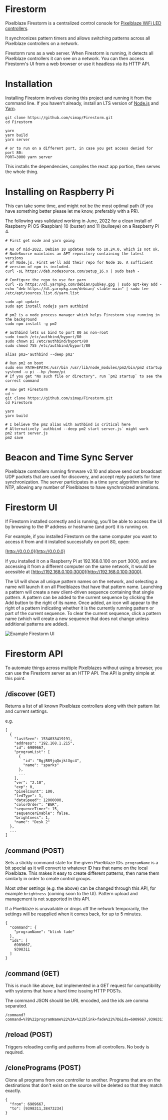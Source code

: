 Firestorm
============

Pixelblaze Firestorm is a centralized control console for [Pixelblaze WiFi LED controllers](https://www.bhencke.com/pixelblaze).

It synchronizes pattern timers and allows switching patterns across all Pixelblaze controllers on a network.

Firestorm runs as a web server. When Firestorm is running, it detects all Pixelblaze controllers it can see on a network. You can then access Firestorm's UI from a web browser or use it headless via its HTTP API.


Installation
==========

Installing Firestorm involves cloning this project and running it from the command line. If you haven't already, install an LTS version of [Node.js](https://nodejs.org/en/download/package-manager/) and [Yarn](https://classic.yarnpkg.com/lang/en/docs/install/).

```
git clone https://github.com/simap/Firestorm.git
cd Firestorm

yarn
yarn build
yarn server

# or to run on a different port, in case you get access denied for port 80:
PORT=3000 yarn server
```

This installs the dependencies, compiles the react app portion, then serves the whole thing.

Installing on Raspberry Pi
=========

This can take some time, and might not be the most optimal path (if you have something better please let me know, preferably with a PR).

The following was validated working in June, 2022 for a clean install of Raspberry Pi OS (Raspbian) 10 (buster) and 11 (bullseye) on a Raspberry Pi 4.

```
# First get node and yarn going

# As of mid-2022, Debian 10 updates node to 10.24.0, which is not ok. 
# NodeSource maintains an APT repository containing the latest versions 
# of Node.js. First we'll add their repo for Node 16. A sufficient
# version of npm is included.
curl -sL https://deb.nodesource.com/setup_16.x | sudo bash -

# Configure the repo to use for yarn
curl -sS https://dl.yarnpkg.com/debian/pubkey.gpg | sudo apt-key add -
echo "deb https://dl.yarnpkg.com/debian/ stable main" | sudo tee /etc/apt/sources.list.d/yarn.list

sudo apt update
sudo apt install nodejs yarn authbind

# pm2 is a node process manager which helps Firestorm stay running in the background
sudo npm install -g pm2

# authbind lets us bind to port 80 as non-root
sudo touch /etc/authbind/byport/80
sudo chown pi /etc/authbind/byport/80
sudo chmod 755 /etc/authbind/byport/80

alias pm2='authbind --deep pm2'

# Run pm2 on boot
sudo env PATH=$PATH:/usr/bin /usr/lib/node_modules/pm2/bin/pm2 startup systemd -u pi --hp /home/pi
# If you get "No such file or directory", run `pm2 startup` to see the correct command

# now get Firestorm 
cd ~
git clone https://github.com/simap/Firestorm.git
cd Firestorm

yarn
yarn build

# I believe the pm2 alias with authbind is critical here
# Alternatively `authbind --deep pm2 start server.js` might work
pm2 start server.js 
pm2 save

```


Beacon and Time Sync Server
=========
Pixelblaze controllers running firmware v2.10 and above send out broadcast UDP packets that are used for discovery, and accept reply packets for time synchronization. The server participates in a time sync algorithm similar to NTP, allowing any number of Pixelblazes to have synchronized animations.


Firestorm UI
=========
If Firestorm installed correctly and is running, you'll be able to access the UI by browsing to the IP address or hostname (and port) it is running on.

For example, if you installed Firestorm on the same computer you want to access it from and it installed successfully on port 80, open:

[http://0.0.0.0](http://0.0.0.0)

If you installed it on a Raspberry Pi at 192.168.0.100 on port 3000, and are accessing it from a different computer on the same network, it would be acessible at [http://192.168.0.100:3000](http://192.168.0.100:3000).

The UI will show all unique pattern names on the network, and selecting a name will launch it on all Pixelblazes that have that pattern name. Launching a pattern will create a new client-driven sequence containing that single pattern. A pattern can be added to the current sequence by clicking the Add button to the right of its name. Once added, an icon will appear to the right of a pattern indicating whether it is the currently running pattern or part of the current sequence. To clear the current sequence, click a pattern name (which will create a new sequence that does not change unless additional patterns are added).

![Example Firestorm UI](assets/Firestorm-UI.png)

Firestorm API
=========
To automate things across multiple Pixelblazes without using a browser, you can use the Firestorm server as an HTTP API. The API is pretty simple at this point.

## /discover (GET)

Returns a list of all known Pixelblaze controllers along with their pattern list and current settings.

e.g.

```
[
  {
    "lastSeen": 1534033419191,
    "address": "192.168.1.215",
    "id": 6909667,
    "programList": [
      {
        "id": "8gjB89jqQojktXgc4",
        "name": "sparks"
      },
      ...
    ],
    "ver": "2.10",
    "exp": 0,
    "pixelCount": 100,
    "ledType": 1,
    "dataSpeed": 12000000,
    "colorOrder": "BGR",
    "sequenceTimer": 15,
    "sequencerEnable": false,
    "brightness": 1,
    "name": "Desk 2"
  },
  ...
]
```

## /command (POST)

Sets a stickly command state for the given Pixelblaze IDs.
`programName` is a bit special as it will convert to whatever ID has that name on the local Pixelblaze. This makes it easy to create different patterns, then name them similarly in order to create control groups.

Most other settings (e.g. the above) can be changed through this API, for example `brightness` (coming soon to the UI). Pattern upload and management is not supported in this API.

If a Pixelblaze is unavailable or drops off the network temporarily, the settings will be reapplied when it comes back, for up to 5 minutes.

```
{
  "command": {
    "programName": "blink fade"
  },
  "ids": [
    6909667,
    9398311
  ]
}
```

## /command (GET)

This is much like above, but implemented in a GET request for compatibility with systems that have a hard time issuing HTTP POSTs.

The command JSON should be URL encoded, and the ids are comma separated.

```
/command?command=%7B%22programName%22%3A+%22blink+fade%22%7D&ids=6909667,9398311
```

## /reload (POST)

Triggers reloading config and patterns from all controllers. No body is required.


## /clonePrograms (POST)

Clone all programs from one controller to another. Programs that are on the destinations that don't exist on the source will be deleted so that they match exactly.

```
{
  "from": 6909667,
  "to": [9398311,38473234]
}

```


